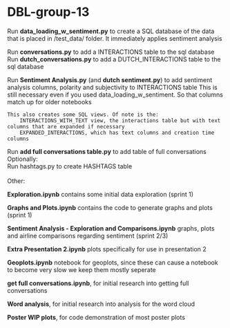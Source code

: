 # DBL-group-13

Run **data_loading_w_sentiment.py** to create a SQL database of the data that is placed in /test_data/ folder. It immediately applies sentiment analysis<br> 

Run **conversations.py** to add a INTERACTIONS table to the sql database <br>
Run **dutch_conversations.py** to add a DUTCH_INTERACTIONS table to the sql database <br>

Run **Sentiment Analysis.py** (and **dutch sentiment.py**) to add sentiment analysis columns, polarity and subjectivity to INTERACTIONS table
This is still necessary even if you used data_loading_w_sentiment. So that columns match up for older notebooks

    This also creates some SQL views. Of note is the:
        INTERACTIONS_WITH_TEXT view, the interactions table but with text columns that are expanded if necessary
        EXPANDED_INTERACTIONS, which has text columns and creation time columns

Run **add full conversations table.py** to add table of full conversations
Optionally: <br>
Run hashtags.py to create HASHTAGS table <br>
<br>
Other:


**Exploration.ipynb** contains some initial data exploration (sprint 1)

**Graphs and Plots.ipynb** contains the code to generate graphs and plots (sprint 1)

**Sentiment Analysis - Exploration and Comparisons.ipynb** graphs, plots and airline comparisons regarding sentiment (sprint 2/3)

**Extra Presentation 2.ipynb** plots specifically for use in presentation 2

**Geoplots.ipynb** notebook for geoplots, since these can cause a notebook to become very slow we keep them mostly seperate

**get full conversations.ipynb**, for initial research into getting full conversations

**Word analysis**, for initial research into analysis for the word cloud

**Poster WIP plots**, for code demonstration of most poster plots


